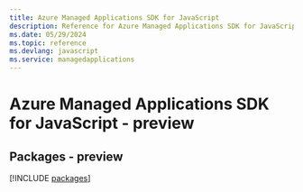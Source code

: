 ```yaml
---
title: Azure Managed Applications SDK for JavaScript
description: Reference for Azure Managed Applications SDK for JavaScript
ms.date: 05/29/2024
ms.topic: reference
ms.devlang: javascript
ms.service: managedapplications
---
```

# Azure Managed Applications SDK for JavaScript - preview
## Packages - preview
[!INCLUDE [packages](managed-applications-index.md)]